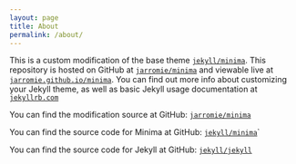 ```yaml
---
layout: page
title: About
permalink: /about/
---
```


This is a custom modification of the base theme [`jekyll/minima`](https://github.com/jekyll/minima). This repository is hosted on GitHub at [`jarromie/minima`](https://github.com/jarromie/minima) and viewable live at [`jarromie.github.io/minima`](https://jarromie.github.io/minima). You can find out more info about customizing your Jekyll theme, as well as basic Jekyll usage documentation at [`jekyllrb.com`](https://jekyllrb.com/)

You can find the modification source at GitHub:
[`jarromie/minima`](https://github.com/jekyll/minima)

You can find the source code for Minima at GitHub:
[`jekyll/minima`](https://github.com/jekyll/minima)`

You can find the source code for Jekyll at GitHub:
[`jekyll/jekyll`](https://github.com/jekyll/jekyll)
